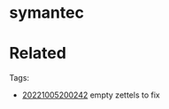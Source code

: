 # symantec

# Related


Tags:
- [20221005200242](/zet/20221005200242/README.md) empty zettels to fix

    
